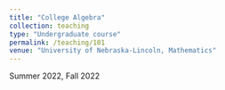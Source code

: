```yaml
---
title: "College Algebra"
collection: teaching
type: "Undergraduate course"
permalink: /teaching/101
venue: "University of Nebraska-Lincoln, Mathematics"
---
```


Summer 2022, Fall 2022
